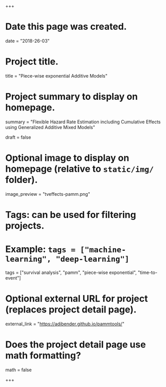 +++
# Date this page was created.
date = "2018-26-03"

# Project title.
title = "Piece-wise exponential Additive Models"

# Project summary to display on homepage.
summary = "Flexible Hazard Rate Estimation including Cumulative Effects using Generalized Additive Mixed Models"

draft = false

# Optional image to display on homepage (relative to `static/img/` folder).
image_preview = "tveffects-pamm.png"

# Tags: can be used for filtering projects.
# Example: `tags = ["machine-learning", "deep-learning"]`
tags = ["survival analysis", "pamm", "piece-wise exponential", "time-to-event"]

# Optional external URL for project (replaces project detail page).
external_link = "https://adibender.github.io/pammtools/"

# Does the project detail page use math formatting?
math = false

+++
